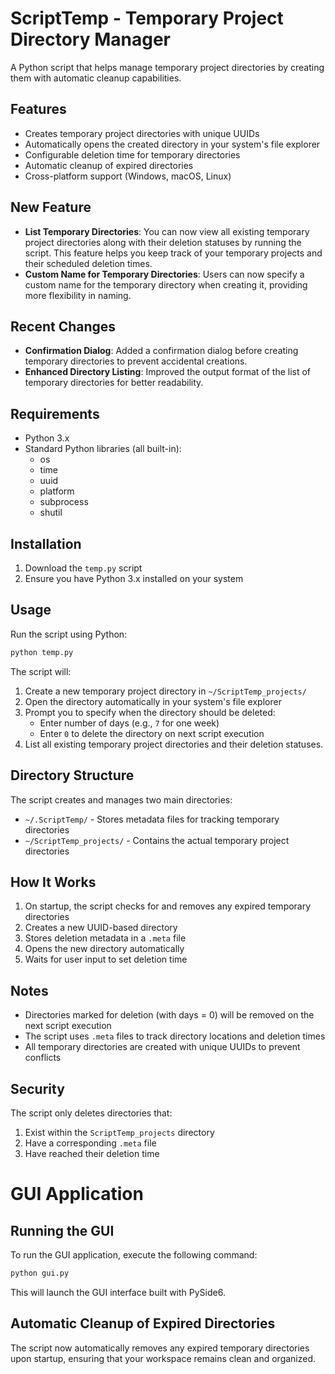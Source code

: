 # ScriptTemp - Temporary Project Directory Manager

A Python script that helps manage temporary project directories by creating them with automatic cleanup capabilities.

## Features

- Creates temporary project directories with unique UUIDs
- Automatically opens the created directory in your system's file explorer
- Configurable deletion time for temporary directories
- Automatic cleanup of expired directories
- Cross-platform support (Windows, macOS, Linux)

## New Feature

- **List Temporary Directories**: You can now view all existing temporary project directories along with their deletion statuses by running the script. This feature helps you keep track of your temporary projects and their scheduled deletion times.
- **Custom Name for Temporary Directories**: Users can now specify a custom name for the temporary directory when creating it, providing more flexibility in naming.

## Recent Changes

- **Confirmation Dialog**: Added a confirmation dialog before creating temporary directories to prevent accidental creations.
- **Enhanced Directory Listing**: Improved the output format of the list of temporary directories for better readability.

## Requirements

- Python 3.x
- Standard Python libraries (all built-in):
  - os
  - time
  - uuid
  - platform
  - subprocess
  - shutil

## Installation

1. Download the `temp.py` script
2. Ensure you have Python 3.x installed on your system

## Usage

Run the script using Python:

```bash
python temp.py
```

The script will:
1. Create a new temporary project directory in `~/ScriptTemp_projects/`
2. Open the directory automatically in your system's file explorer
3. Prompt you to specify when the directory should be deleted:
   - Enter number of days (e.g., `7` for one week)
   - Enter `0` to delete the directory on next script execution
4. List all existing temporary project directories and their deletion statuses.

## Directory Structure

The script creates and manages two main directories:
- `~/.ScriptTemp/` - Stores metadata files for tracking temporary directories
- `~/ScriptTemp_projects/` - Contains the actual temporary project directories

## How It Works

1. On startup, the script checks for and removes any expired temporary directories
2. Creates a new UUID-based directory
3. Stores deletion metadata in a `.meta` file
4. Opens the new directory automatically
5. Waits for user input to set deletion time

## Notes

- Directories marked for deletion (with days = 0) will be removed on the next script execution
- The script uses `.meta` files to track directory locations and deletion times
- All temporary directories are created with unique UUIDs to prevent conflicts

## Security

The script only deletes directories that:
1. Exist within the `ScriptTemp_projects` directory
2. Have a corresponding `.meta` file
3. Have reached their deletion time

# GUI Application

## Running the GUI

To run the GUI application, execute the following command:

```bash
python gui.py
```

This will launch the GUI interface built with PySide6.

## Automatic Cleanup of Expired Directories

The script now automatically removes any expired temporary directories upon startup, ensuring that your workspace remains clean and organized. 